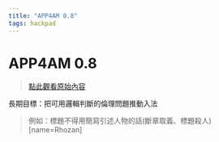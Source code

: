 ```yaml
---
title: "APP4AM 0.8"
tags: hackpad
---
```


# APP4AM 0.8

> [點此觀看原始內容](https://g0v.hackpad.tw/RDR16GF5P8L)



長期目標：把可用邏輯判斷的倫理問題推動入法
> 例如：標題不得用簡寫引述人物的話(斷章取義、標題殺人)
> [name=Rhozan]



